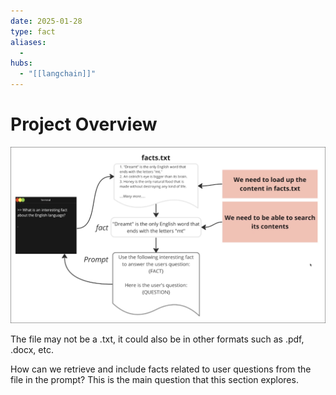 ```yaml
---
date: 2025-01-28
type: fact
aliases:
  -
hubs:
  - "[[langchain]]"
---
```


# Project Overview

![project-overview-4.png](../assets/imgs/project-overview-4.png)

The file may not be a .txt, it could also be in other formats such as .pdf, .docx, etc.

How can we retrieve and include facts related to user questions from the file in the prompt? This is the main question that this section explores.

